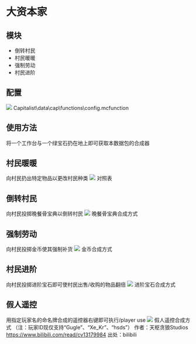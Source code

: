 # 大资本家

## 模块

* 倒转村民
* 村民暖暖
* 强制劳动
* 村民进阶

## 配置
![](https://i0.hdslb.com/bfs/article/3257735a9e215f8c06552a9043bbc7eebbf31578.png)
Capitalist\data\cap\functions\config.mcfunction


## 使用方法

将一个工作台与一个绿宝石扔在地上即可获取本数据包的合成器

## 村民暖暖

向村民扔出特定物品以更改村民种类
![](https://i0.hdslb.com/bfs/article/d27072ee02f6ecbbfe7fc0bc77293eef3c2d3da3.png)
对照表


## 倒转村民

向村民投掷晚餐骨宝典以倒转村民
![](https://i0.hdslb.com/bfs/article/b47fa334361b721fd65e8c1c050d4e4d17213d27.png)
晚餐骨宝典合成方式


## 强制劳动

向村民投掷金币使其强制补货
![](https://i0.hdslb.com/bfs/article/96358f30b0cea5092fbb414f4e91b5055dad20a0.png)
金币合成方式
## 村民进阶

向村民投掷进阶宝石即可使村民出售/收购的物品翻倍
![](https://i0.hdslb.com/bfs/article/65b586802136bde082ef735dbaaae2d09fb5d2b0.png)
进阶宝石合成方式


## 假人遥控

用指定玩家名的命名牌合成的遥控器右键即可执行/player <id> use
![](https://i0.hdslb.com/bfs/article/f75890876b40ab8f6e2bea7d138bc7b2c5200aaa.png)
假人遥控合成方式
（注：玩家ID现仅支持“Gugle”、“Xe_Kr”、“hsds”） 作者：天枢贪狼Studios https://www.bilibili.com/read/cv13179984 出处：bilibili